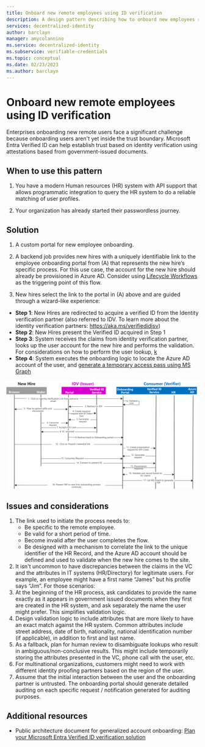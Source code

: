 ```yaml
---
title: Onboard new remote employees using ID verification
description: A design pattern describing how to onboard new employees remotely
services: decentralized-identity
author: barclayn
manager: amycolannino
ms.service: decentralized-identity
ms.subservice: verifiable-credentials
ms.topic: conceptual
ms.date: 02/23/2023
ms.author: barclayn
---
```



# Onboard new remote employees using ID verification

Enterprises onboarding new remote users face a significant challenge because onboarding users aren't yet inside the trust boundary. Microsoft Entra Verified ID can help establish trust based on identity verification using attestations based from government-issued documents.

## When to use this pattern

1. You have a modern Human resources (HR) system with API support that allows programmatic integration to query the HR system to do a reliable matching of user profiles.

2. Your organization has already started their passwordless journey.

## Solution

1. A custom portal for new employee onboarding.

2. A backend job provides new hires with a uniquely identifiable link to the employee onboarding portal from (A) that represents the new hire’s specific process. For this use case, the account for the new hire should already be provisioned in Azure AD. Consider using [Lifecycle Workflows](../governance/what-are-lifecycle-workflows.md)   as the triggering point of this flow.

3. New hires select the link to the portal in (A) above and are guided through a wizard-like experience:
  - **Step 1**: New Hires are redirected to acquire a verified ID from the Identity verification partner (also referred to IDV. To learn more about the identity verification partners: <https://aka.ms/verifiedidisv>)
  - **Step 2**: New Hires present the Verified ID acquired in Step 1
  - **Step 3**: System receives the claims from identity verification partner, looks up the user account for the new hire and performs the validation. For considerations on how to perform the user lookup, [k]()
  - **Step 4**: System executes the onboarding logic to locate the Azure AD account of the user, and [generate a temporary access pass using MS Graph](https://learn.microsoft.com/graph/api/resources/temporaryaccesspassauthenticationmethod?view=graph-rest-1.0)

![High level flow diagram](media/remote-onboarding-new-employees-id-verification/high-level-flow-diagram.png)

## Issues and considerations

1. The link used to initiate the process needs to:
    - Be specific to the remote employee.
    - Be valid for a short period of time.
    - Become invalid after the user completes the flow.
    - Be designed with a mechanism to correlate the link to the unique identifier of the HR Record, and the Azure AD account should be defined and used to validate when the new hire comes to the site.
2. It isn't uncommon to have discrepancies between the claims in the VC and the attributes in IT systems (HR/Directory) for legitimate users. For example, an employee might have a first name “James” but his profile says “Jim”. For those scenarios:
  1. At the beginning of the HR process, ask candidates to provide the name exactly as it appears in government issued documents when they first are created in the HR system, and ask separately the name the user might prefer. This simplifies validation logic.
  2. Design validation logic to include attributes that are more likely to have an exact match against the HR system. Common attributes include street address, date of birth, nationality, national identification number (if applicable), in addition to first and last name.
  3. As a fallback, plan for human review to disambiguate lookups who result in ambiguous/non-conclusive results. This might include temporarily storing the attributes presented in the VC, phone call with the user, etc.
3. For multinational organizations, customers might need to work with different identity proofing partners based on the region of the user.
4. Assume that the initial interaction between the user and the onboarding partner is untrusted. The onboarding portal should generate detailed auditing on each specific request / notification generated for auditing purposes.

## Additional resources

-   Public architecture document for generalized account onboarding: [Plan your Microsoft Entra Verified ID verification solution](plan-verification-solution.md#account-onboarding)
